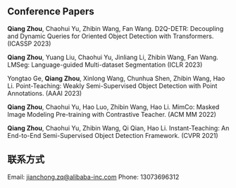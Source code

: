 ## Conference Papers


**Qiang Zhou**, Chaohui Yu, Zhibin Wang, Fan Wang. D2Q-DETR: Decoupling and Dynamic Queries for Oriented Object Detection with Transformers. (ICASSP 2023)

**Qiang Zhou**, Yuang Liu, Chaohui Yu, Jinliang Li, Zhibin Wang, Fan Wang. LMSeg: Language-guided Multi-dataset Segmentation (ICLR 2023)

Yongtao Ge, **Qiang Zhou**, Xinlong Wang, Chunhua Shen, Zhibin Wang, Hao Li. Point-Teaching: Weakly Semi-Supervised Object Detection with Point Annotations. (AAAI 2023)

**Qiang Zhou**, Chaohui Yu, Hao Luo, Zhibin Wang, Hao Li. MimCo: Masked Image Modeling Pre-training with Contrastive Teacher. (ACM MM 2022)

**Qiang Zhou**, Chaohui Yu, Zhibin Wang, Qi Qian, Hao Li. Instant-Teaching: An End-to-End Semi-Supervised Object Detection Framework. (CVPR 2021)



## 联系方式

Email: jianchong.zq@alibaba-inc.com
Phone: 13073696312
